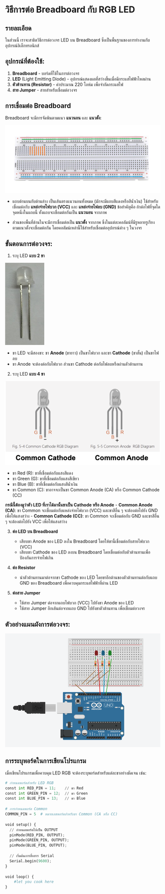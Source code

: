 # วิธีการต่อ Breadboard กับ RGB LED

## รายละเอียด

ในส่วนนี้ เราจะสาธิตวิธีการต่อวงจร LED บน Breadboard ซึ่งเป็นพื้นฐานของการทำงานกับอุปกรณ์อิเล็กทรอนิกส์

## อุปกรณ์ที่ต้องใช้:
1. **Breadboard** - บอร์ดที่ใช้ในการต่อวงจร
2. **LED** (Light Emitting Diode) - อุปกรณ์แสดงผลที่สว่างขึ้นเมื่อมีกระแสไฟฟ้าไหลผ่าน
3. **ตัวต้านทาน (Resistor)** - ค่าประมาณ 220 โอห์ม เพื่อจำกัดกระแสไฟ
4. **สาย Jumper** - สายสำหรับเชื่อมต่อวงจร

## การเชื่อมต่อ Breadboard
Breadboard จะมีการจัดพินตามแนว **แนวนอน** และ **แนวตั้ง**:

![BREAD](files/img/breadboard_01.png)

- แถบด้านบนกับด้านล่าง เป็นเส้นตรงแนวนอนทั้งหมด (มักจะมีแถบสีแดงหรือสีน้ำเงิน) ใช้สำหรับเชื่อมต่อกับ **แหล่งจ่ายไฟบวก (VCC)** และ **แหล่งจ่ายไฟลบ (GND)** ข้อสำคัญคือ ถ้าต่อไฟที่จุดใดจุดหนึ่งในแถบนี้ ทั้งแถบจะเชื่อมต่อกันเป็น **แนวนอน** จากภาพ

- ส่วนของพื้นที่ด้านในจะมีการเชื่อมต่อเป็น **แนวตั้ง** จากภาพ ซึ่งในแต่ละคอลัมน์ที่มีรูหลายรูเรียงตามแนวตั้งจะเชื่อมต่อกัน โดยคอลัมน์เหล่านี้ใช้สำหรับเชื่อมต่ออุปกรณ์ต่าง ๆ ในวงจร

## ขั้นตอนการต่อวงจร:

1. ระบุ LED **แบบ 2 ขา**

![LED 2 Pin](files/img/led_2legs.jpeg)

   - ขา LED จะมีสองขา: ขา **Anode** (ขายาว) เป็นขาไฟบวก และขา **Cathode** (ขาสั้น) เป็นขาไฟลบ
   - ขา Anode จะต้องต่อกับไฟบวก ส่วนขา Cathode ต่อกับไฟลบหรือผ่านตัวต้านทาน

2.  ระบุ LED **แบบ 4 ขา**

![LED 4 Pin](files/img/led_4legs.png)

   - ขา Red (R): ขาที่เชื่อมต่อกับแสงสีแดง
   - ขา Green (G): ขาที่เชื่อมต่อกับแสงสีเขียว
   - ขา Blue (B): ขาที่เชื่อมต่อกับแสงสีน้ำเงิน
   - ขา Common (C): ขาอาจจะเป็นขา Common Anode (CA) หรือ Common Cathode (CC)

 **กรณีนี้ต้องดูว่าตัว LED ที่เราได้มานั้นขาเป็น Cathode หรือ Anode**
	   - **Common Anode (CA)**: ขา Common จะเชื่อมต่อกับแหล่งจ่ายไฟบวก (VCC) และขาสีอื่น ๆ จะต้องต่อไปยัง GND เพื่อให้แสงสว่าง
	   - **Common Cathode (CC)**: ขา Common จะเชื่อมต่อกับ GND และขาสีอื่น ๆ จะต้องต่อไปยัง VCC เพื่อให้แสงสว่าง

3. **ต่อ LED บน Breadboard**
   - เสียบขา Anode ของ LED ลงใน Breadboard โดยให้ขานี้เชื่อมต่อกับสายไฟบวก (VCC)
   - เสียบขา Cathode ของ LED ลงบน Breadboard โดยเชื่อมต่อกับตัวต้านทานเพื่อป้องกันการจ่ายไฟเกิน

4. **ต่อ Resistor**
   - นำตัวต้านทานมาต่อจากขา Cathode ของ LED โดยขาอีกด้านของตัวต้านทานต่อกับแถบ GND ของ Breadboard เพื่อควบคุมกระแสไฟฟ้าที่ผ่าน LED

5. **ต่อสาย Jumper**
   - ใช้สาย Jumper ต่อจากแถบไฟบวก (VCC) ไปยังขา Anode ของ LED
   - ใช้สาย Jumper อีกเส้นต่อจากแถบ GND ไปยังขาตัวต้านทาน เพื่อเชื่อมต่อวงจร

## ตัวอย่างแผนผังการต่อวงจร:

![EXAMPLE](files/img/example_circuit.png)

## การระบุพอร์ตในการเขียนโปรแกรม

เมื่อเขียนโปรแกรมเพื่อควบคุม LED RGB จะต้องระบุพอร์ตสำหรับแต่ละขาอย่างชัดเจน เช่น:

```python
# กำหนดพอร์ตสำหรับ LED RGB
const int RED_PIN = 11;    // ขา Red
const int GREEN_PIN = 12;  // ขา Green
const int BLUE_PIN = 13;   // ขา Blue

# การกำหนดพอร์ต Common
COMMON_PIN = 5  # หมายเลขพอร์ตสำหรับขา Common (CA หรือ CC)

void setup() {
  // กำหนดพอร์ตให้เป็น OUTPUT
  pinMode(RED_PIN, OUTPUT);
  pinMode(GREEN_PIN, OUTPUT);
  pinMode(BLUE_PIN, OUTPUT);

  // เริ่มต้นการสื่อสาร Serial
  Serial.begin(9600);
}

void loop() {
	#let you cook here
}
```
